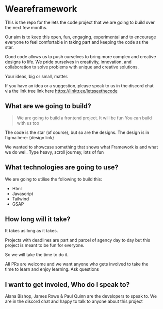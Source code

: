 # Weareframework
This is the repo for the lets the code project that we are going to build over the next few months.

Our aim is to keep this open, fun, engaging, experimental and to encourage everyone to feel comfortable in taking part and keeping the code as the star.

Good code allows us to push ourselves to bring more complex and creative designs to life.
We pride ourselves in creativity, innovation, and collaboration to solve problems with unique and creative solutions.

Your ideas, big or small, matter.

If you have an idea or a suggestion, please speak to us in the discord chat via the link tree link here https://linktr.ee/letsseethecode

## What are we going to build?

> We are going to build a frontend project.
> It will be fun
> You can build with us too

The code is the star (of course), but so are the designs.
The design is in figma here: {design link}

We wanted to showcase something that shows what Framework is and what we do well.
Type heavy, scroll journey, lots of fun

## What technologies are going to use?
We are going to utilise the following to build this:
* Html
* Javascript
* Tailwind
* GSAP

## How long will it take?
It takes as long as it takes.

Projects with deadlines are part and parcel of agency day to day but this project is meant to be fun for everyone. 

So we will take the time to do it.

All PRs are welcome and we want anyone who gets involved to take the time to learn and enjoy learning. Ask questions

## I want to get involed, Who do I speak to?
Alana Bishop, James Rowe & Paul Quinn are the developers to speak to. 
We are in the discord chat and happy to talk to anyone about this project

